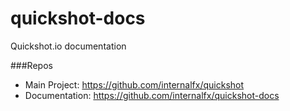 # quickshot-docs
Quickshot.io documentation

###Repos
- Main Project: https://github.com/internalfx/quickshot
- Documentation: https://github.com/internalfx/quickshot-docs

